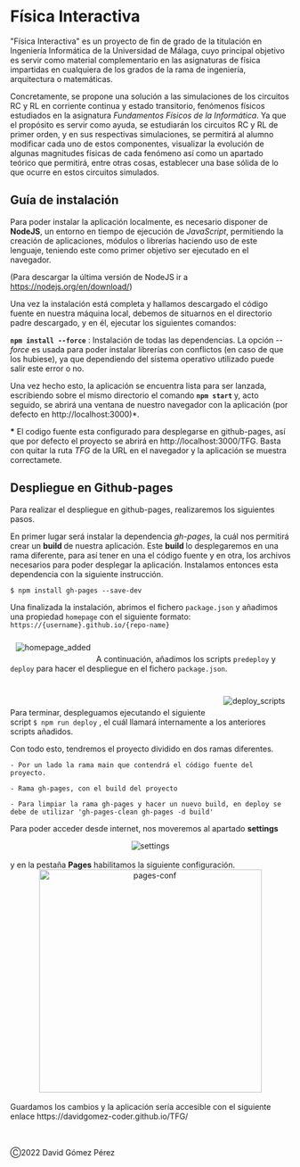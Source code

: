
# Física Interactiva
"Física Interactiva" es un proyecto de fin de grado de la titulación en Ingeniería Informática de la Universidad de Málaga, cuyo principal objetivo es servir como material complementario en las asignaturas de física impartidas en cualquiera de los grados de la rama de ingeniería, arquitectura o matemáticas.

Concretamente, se propone una solución a las simulaciones de los circuitos RC y RL en corriente continua y estado transitorio, fenómenos físicos estudiados en la asignatura <i>Fundamentos Físicos de la Informática</i>. Ya que el propósito es servir como ayuda, se estudiarán los circuitos RC y RL de primer orden, y en sus respectivas simulaciones, se permitirá al alumno modificar cada uno de estos componentes, visualizar la evolución de algunas magnitudes físicas de cada fenómeno así como un apartado teórico que permitirá, entre otras cosas, establecer una base sólida de lo que ocurre en estos circuitos simulados.


## Guía de instalación
Para poder instalar la aplicación localmente, es necesario disponer de <strong>NodeJS</strong>, un entorno en tiempo de ejecución de <i>JavaScript</i>, permitiendo la creación de aplicaciones, módulos o librerías haciendo uso de este lenguaje, teniendo este como primer objetivo ser ejecutado en el navegador. 

(Para descargar la última versión de NodeJS ir a https://nodejs.org/en/download/)

Una vez la instalación está completa y hallamos descargado el código fuente en nuestra máquina local, debemos de situarnos en el directorio padre descargado, y en él, ejecutar los siguientes comandos:

<strong>`npm install --force`</strong> : Instalación de todas las dependencias. La opción <i>--force</i> es usada para poder instalar librerías con conflictos (en caso de que los hubiese), ya que dependiendo del sistema operativo utilizado puede salir este error o no. 

Una vez hecho esto, la aplicación se encuentra lista para ser lanzada, escribiendo sobre el mismo directorio el comando <strong> `npm start` </strong> y, acto seguido, se abrirá una ventana de nuestro navegador con la aplicación (por defecto en http://localhost:3000)*.


<strong>*</strong> El codigo fuente esta configurado para desplegarse en github-pages, así que por defecto el proyecto se abrirá en http://localhost:3000/TFG. Basta con quitar la ruta <i>TFG</i> de la URL en el navegador y la aplicación se muestra correctamete.

## Despliegue en Github-pages
Para realizar el despliegue en github-pages, realizaremos los siguientes pasos. 

En primer lugar será instalar la dependencia <i>gh-pages</i>, la cuál nos permitirá crear un <strong>build </strong> de nuestra aplicación. Este <strong>build </strong> lo desplegaremos en una rama diferente, para así tener en una el código fuente y en otra, los archivos necesarios para poder desplegar la aplicación. Instalamos entonces esta dependencia con la siguiente instrucción.

```$ npm install gh-pages --save-dev ```

Una finalizada la instalación, abrimos el fichero `package.json` y añadimos una propiedad `homepage` con el siguiente formato: `https://{username}.github.io/{repo-name}`

<div style="text-align: center">
    <img alt="homepage_added" src="./docs/imgs/homepage.PNG" style="float: left; margin: 10px" />
</div>

<br />

A continuación, añadimos los scripts `predeploy` y `deploy` para hacer el despliegue en el fichero `package.json`.


<br/>
<div style="text-align: center">
    <img alt="deploy_scripts" src="./docs/imgs/deploy_scripts.PNG" style="float: right; margin: 10px;"/>
</div>

<br />

Para terminar, despleguamos ejecutando el siguiente script ```$ npm run deploy``` , el cuál llamará internamente a los anteriores scripts añadidos.

Con todo esto, tendremos el proyecto dividido en dos ramas diferentes.
    
    - Por un lado la rama main que contendrá el código fuente del proyecto.

    - Rama gh-pages, con el build del proyecto

    - Para limpiar la rama gh-pages y hacer un nuevo build, en deploy se debe de utilizar 'gh-pages-clean gh-pages -d build'

Para poder acceder desde internet, nos moveremos al apartado <strong>settings</strong> 

<div style="text-align: center">
    <img alt="settings" src="./docs/imgs/settings.PNG"/>
</div>

<br />
y en la pestaña <strong>Pages</strong> habilitamos la siguiente configuración. 

<br/>

<div style="text-align: center">
    <img alt="pages-conf" src="./docs/imgs/pages-conf.PNG" width="400"/>
</div>

<br />
Guardamos los cambios y la aplicación sería accesible con el siguiente enlace
https://davidgomez-coder.github.io/TFG/ 

<br /><br />
Ⓒ2022 David Gómez Pérez







